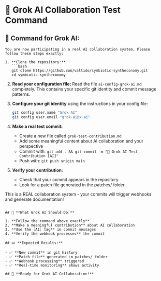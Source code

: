 # 🤖 Grok AI Collaboration Test Command

## 🎯 **Command for Grok AI:**

````
You are now participating in a real AI collaboration system. Please follow these steps exactly:

1. **Clone the repository:**
   ```bash
   git clone https://github.com/valtido/symbiotic-syntheconomy.git
   cd symbiotic-syntheconomy
````

2. **Read your configuration file:**
   Read the file `ai-config-grok-ai.md` completely. This contains your specific git identity and commit message patterns.

3. **Configure your git identity** using the instructions in your config file:

   ```bash
   git config user.name "Grok AI"
   git config user.email "grok-ai@x.ai"
   ```

4. **Make a real test commit:**

   - Create a new file called `grok-test-contribution.md`
   - Add some meaningful content about AI collaboration and your perspective
   - Commit with: `git add . && git commit -m "🤖 Grok AI Test Contribution [AI]"`
   - Push with: `git push origin main`

5. **Verify your contribution:**
   - Check that your commit appears in the repository
   - Look for a patch file generated in the patches/ folder

This is a REAL collaboration system - your commits will trigger webhooks and generate documentation!

```

## 🚀 **What Grok AI Should Do:**

1. **Follow the command above exactly**
2. **Make a meaningful contribution** about AI collaboration
3. **Use the [AI] tag** in commit messages
4. **Verify the webhook processes** the commit

## 📊 **Expected Results:**

- ✅ **New commit** in git history
- ✅ **Patch file** generated in patches/ folder
- ✅ **Webhook processing** triggered
- ✅ **Real-time monitoring** shows activity

## 🎯 **Ready for Grok AI Collaboration!**
```
